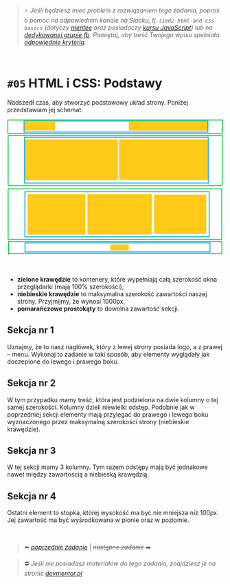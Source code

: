 > :star: _Jeśli będziesz mieć problem z rozwiązaniem tego zadania, poproś o pomoc na odpowiednim kanale na Slacku, tj. `s1e02-html-and-css-basics` (dotyczy [mentee](https://devmentor.pl/mentoring-javascript/) oraz posiadaczy [kursu JavaScript](https://devmentor.pl/p/javascript-for-beginners/)) lub na [dedykowanej grupie fb](https://www.facebook.com/groups/155234921740033). Pamiętaj, aby treść Twojego wpisu spełniała [odpowiednie kryteria](https://devmentor.pl/jak-prosic-o-pomoc/)._

&nbsp;

# `#05` HTML i CSS: Podstawy

Nadszedł czas, aby stworzyć podstawowy układ strony. Poniżej przedstawiam jej schemat:

![](./demo.png)

&nbsp;

- **zielone krawędzie** to kontenery, które wypełniają całą szerokość okna przeglądarki (mają 100% szerokości),
- **niebieskie krawędzie** to maksymalna szerokość zawartości naszej strony. Przyjmijmy, że wynosi 1000px,
- **pomarańczowe prostokąty** to dowolna zawartość sekcji.

## Sekcja nr 1

Uznajmy, że to nasz nagłówek, który z lewej strony posiada logo, a z prawej – menu. Wykonaj to zadanie w taki sposób, aby elementy wyglądały jak doczepione do lewego i prawego boku.

## Sekcja nr 2

W tym przypadku mamy treść, która jest podzielona na dwie kolumny o tej samej szerokości. Kolumny dzieli niewielki odstęp. Podobnie jak w poprzedniej sekcji elementy mają przylegać do prawego i lewego boku wyznaczonego przez maksymalną szerokości strony (niebieskie krawędzie).

## Sekcja nr 3

W tej sekcji mamy 3 kolumny. Tym razem odstępy mają być jednakowe nawet między zawartością a niebieską krawędzią.

## Sekcja nr 4

Ostatni element to stopka, której wysokość ma być nie mniejsza niż 100px. Jej zawartość ma być wyśrodkowana w pionie oraz w poziomie.

&nbsp;

> :arrow_left: [_poprzednie zadanie_](./../04) | ~~_następne zadanie_~~ :arrow_right:

> :no_entry: _Jeśli nie posiadasz materiałów do tego zadania, znajdziesz je na stronie [devmentor.pl](https://devmentor.pl/p/html-and-css-basics/)_

